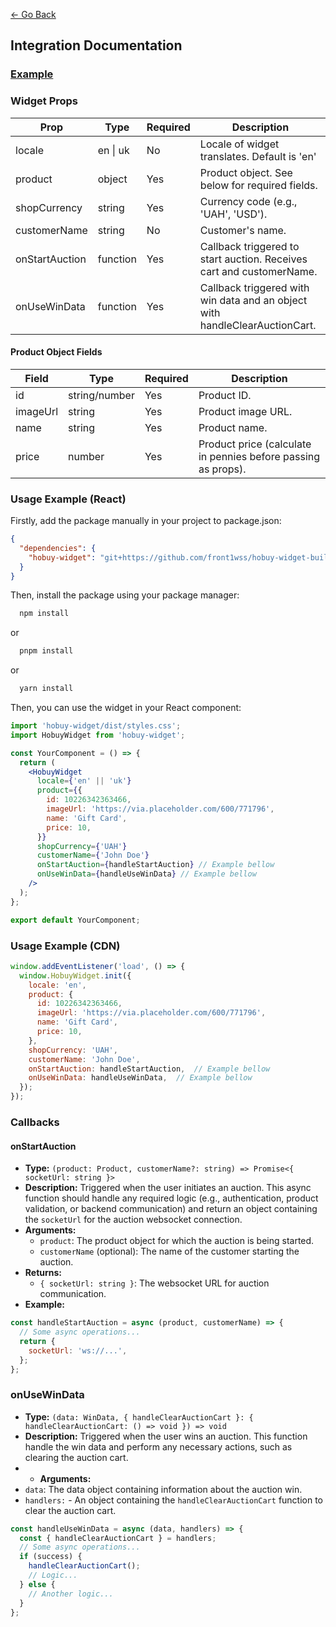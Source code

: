 [← Go Back](../README.md)

## Integration Documentation

### [Example](https://front1wss.github.io/hobuy-widget-build/)

### Widget Props

| Prop           | Type     | Required | Description                                                                 |
|----------------|----------|----------|-----------------------------------------------------------------------------|
| locale         | en \| uk | No       | Locale of widget translates. Default is 'en'                                | Yes                                                                         | Widget language/locale (e.g., 'en', 'uk').                                  |
| product        | object   | Yes      | Product object. See below for required fields.                              |
| shopCurrency   | string   | Yes      | Currency code (e.g., 'UAH', 'USD').                                         |
| customerName   | string   | No       | Customer's name.                                                            |
| onStartAuction | function | Yes      | Callback triggered to start auction. Receives cart and customerName.        |
| onUseWinData   | function | Yes      | Callback triggered with win data and an object with handleClearAuctionCart. |

#### Product Object Fields

| Field    | Type          | Required | Description                                                   |
|----------|---------------|----------|---------------------------------------------------------------|
| id       | string/number | Yes      | Product ID.                                                   |
| imageUrl | string        | Yes      | Product image URL.                                            |
| name     | string        | Yes      | Product name.                                                 |
| price    | number        | Yes      | Product price (calculate in pennies before passing as props). |

### Usage Example (React)

Firstly, add the package manually in your project to package.json:

```json
{
  "dependencies": {
    "hobuy-widget": "git+https://github.com/front1wss/hobuy-widget-build#main"
  }
}
```

Then, install the package using your package manager:

```bash
  npm install
```

or

```bash
  pnpm install
```

or

```bash
  yarn install
```

Then, you can use the widget in your React component:

```jsx
import 'hobuy-widget/dist/styles.css';
import HobuyWidget from 'hobuy-widget';

const YourComponent = () => {
  return (
    <HobuyWidget
      locale={'en' || 'uk'}
      product={{
        id: 10226342363466,
        imageUrl: 'https://via.placeholder.com/600/771796',
        name: 'Gift Card',
        price: 10,
      }}
      shopCurrency={'UAH'}
      customerName={'John Doe'}
      onStartAuction={handleStartAuction} // Example bellow
      onUseWinData={handleUseWinData} // Example bellow
    />
  );
};

export default YourComponent;
```

### Usage Example (CDN)

```js
window.addEventListener('load', () => {
  window.HobuyWidget.init({
    locale: 'en',
    product: {
      id: 10226342363466,
      imageUrl: 'https://via.placeholder.com/600/771796',
      name: 'Gift Card',
      price: 10,
    },
    shopCurrency: 'UAH',
    customerName: 'John Doe',
    onStartAuction: handleStartAuction,  // Example bellow
    onUseWinData: handleUseWinData,  // Example bellow
  });
});
```

### Callbacks

#### onStartAuction

- **Type:** `(product: Product, customerName?: string) => Promise<{ socketUrl: string }>`
- **Description:**
  Triggered when the user initiates an auction. This async function should handle any required logic (e.g., authentication, product validation, or backend communication) and return an object containing the `socketUrl` for the auction websocket
  connection.
- **Arguments:**
    - `product`: The product object for which the auction is being started.
    - `customerName` (optional): The name of the customer starting the auction.
- **Returns:**
    - `{ socketUrl: string }`: The websocket URL for auction communication.
- **Example:**

```js
const handleStartAuction = async (product, customerName) => {
  // Some async operations...
  return {
    socketUrl: 'ws://...',
  };
};
```

### onUseWinData

- **Type:** `(data: WinData, { handleClearAuctionCart }: { handleClearAuctionCart: () => void }) => void`
- **Description:** Triggered when the user wins an auction. This function handle the win data and perform any necessary actions, such as clearing the auction cart.
-
    - **Arguments:**
- `data`: The data object containing information about the auction win.
- `handlers:` - An object containing the `handleClearAuctionCart` function to clear the auction cart.

```js
const handleUseWinData = async (data, handlers) => {
  const { handleClearAuctionCart } = handlers;
  // Some async operations...
  if (success) {
    handleClearAuctionCart();
    // Logic...
  } else {
    // Another logic...
  }
};
```
